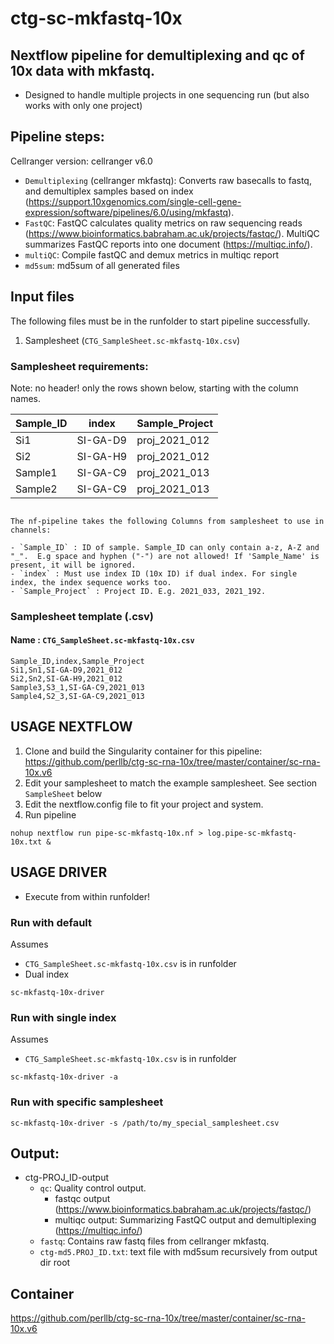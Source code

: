 # ctg-sc-mkfastq-10x 
## Nextflow pipeline for demultiplexing and qc of 10x data with mkfastq. 

- Designed to handle multiple projects in one sequencing run (but also works with only one project)

## Pipeline steps:

Cellranger version: cellranger v6.0 

* `Demultiplexing` (cellranger mkfastq): Converts raw basecalls to fastq, and demultiplex samples based on index (https://support.10xgenomics.com/single-cell-gene-expression/software/pipelines/6.0/using/mkfastq).
* `FastQC`: FastQC calculates quality metrics on raw sequencing reads (https://www.bioinformatics.babraham.ac.uk/projects/fastqc/). MultiQC summarizes FastQC reports into one document (https://multiqc.info/).
* `multiQC`: Compile fastQC and demux metrics in multiqc report
* `md5sum`: md5sum of all generated files


## Input files

The following files must be in the runfolder to start pipeline successfully.

1. Samplesheet (`CTG_SampleSheet.sc-mkfastq-10x.csv`)

### Samplesheet requirements:

Note: no header! only the rows shown below, starting with the column names.

 | Sample_ID | index | Sample_Project | 
 |  --- | --- | --- |  
 |  Si1 | SI-GA-D9 | proj_2021_012 | 
 |  Si2 | SI-GA-H9 | proj_2021_012 | 
 |  Sample1 | SI-GA-C9 | proj_2021_013 | 
 |  Sample2 | SI-GA-C9 | proj_2021_013 | 

```

The nf-pipeline takes the following Columns from samplesheet to use in channels:

- `Sample_ID` : ID of sample. Sample_ID can only contain a-z, A-Z and "_".  E.g space and hyphen ("-") are not allowed! If 'Sample_Name' is present, it will be ignored. 
- `index` : Must use index ID (10x ID) if dual index. For single index, the index sequence works too.
- `Sample_Project` : Project ID. E.g. 2021_033, 2021_192.
```


### Samplesheet template (.csv)

#### Name : `CTG_SampleSheet.sc-mkfastq-10x.csv`
```
Sample_ID,index,Sample_Project
Si1,Sn1,SI-GA-D9,2021_012
Si2,Sn2,SI-GA-H9,2021_012
Sample3,S3_1,SI-GA-C9,2021_013
Sample4,S2_3,SI-GA-C9,2021_013
``` 


## USAGE NEXTFLOW

1. Clone and build the Singularity container for this pipeline: https://github.com/perllb/ctg-sc-rna-10x/tree/master/container/sc-rna-10x.v6
2. Edit your samplesheet to match the example samplesheet. See section `SampleSheet` below
3. Edit the nextflow.config file to fit your project and system. 
4. Run pipeline 
```
nohup nextflow run pipe-sc-mkfastq-10x.nf > log.pipe-sc-mkfastq-10x.txt &
```

## USAGE DRIVER
- Execute from within runfolder!

### Run with default 
Assumes
- `CTG_SampleSheet.sc-mkfastq-10x.csv` is in runfolder 
- Dual index
```
sc-mkfastq-10x-driver 
```

### Run with single index 
Assumes
- `CTG_SampleSheet.sc-mkfastq-10x.csv` is in runfolder 
```
sc-mkfastq-10x-driver -a
```
### Run with specific samplesheet 
```
sc-mkfastq-10x-driver -s /path/to/my_special_samplesheet.csv
```

## Output:
* ctg-PROJ_ID-output
    * `qc`: Quality control output. 
        * fastqc output (https://www.bioinformatics.babraham.ac.uk/projects/fastqc/)
        * multiqc output: Summarizing FastQC output and demultiplexing (https://multiqc.info/)
    * `fastq`: Contains raw fastq files from cellranger mkfastq.
    * `ctg-md5.PROJ_ID.txt`: text file with md5sum recursively from output dir root    



## Container
https://github.com/perllb/ctg-sc-rna-10x/tree/master/container/sc-rna-10x.v6

